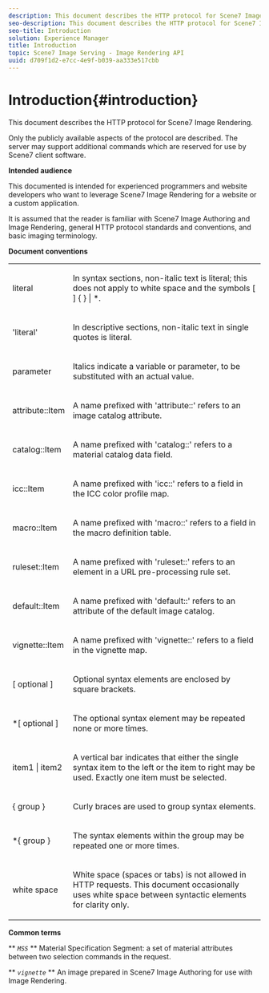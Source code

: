 ```yaml
---
description: This document describes the HTTP protocol for Scene7 Image Rendering.
seo-description: This document describes the HTTP protocol for Scene7 Image Rendering.
seo-title: Introduction
solution: Experience Manager
title: Introduction
topic: Scene7 Image Serving - Image Rendering API
uuid: d709f1d2-e7cc-4e9f-b039-aa333e517cbb
---
```


# Introduction{#introduction}

This document describes the HTTP protocol for Scene7 Image Rendering.

Only the publicly available aspects of the protocol are described. The server may support additional commands which are reserved for use by Scene7 client software.

**Intended audience**

This documented is intended for experienced programmers and website developers who want to leverage Scene7 Image Rendering for a website or a custom application.

It is assumed that the reader is familiar with Scene7 Image Authoring and Image Rendering, general HTTP protocol standards and conventions, and basic imaging terminology.

**Document conventions**

<table id="simpletable_E96BA470B3CE4266A9E6ED0440A56C40"> 
 <tr class="strow"> 
  <td class="stentry"> <p>literal </p> </td> 
  <td class="stentry"> <p>In syntax sections, non-italic text is literal; this does not apply to white space and the symbols [ ] { } | *. </p> </td> 
 </tr> 
 <tr class="strow"> 
  <td class="stentry"> <p>'literal' </p> </td> 
  <td class="stentry"> <p>In descriptive sections, non-italic text in single quotes is literal. </p> </td> 
 </tr> 
 <tr class="strow"> 
  <td class="stentry"> <p> <span class="varname"> parameter </span> </p> </td> 
  <td class="stentry"> <p>Italics indicate a variable or parameter, to be substituted with an actual value. </p> </td> 
 </tr> 
 <tr class="strow"> 
  <td class="stentry"> <p> <span class="codeph"> attribute::Item </span> </p> </td> 
  <td class="stentry"> <p>A name prefixed with 'attribute::' refers to an image catalog attribute. </p> </td> 
 </tr> 
 <tr class="strow"> 
  <td class="stentry"> <p> <span class="codeph"> catalog::Item </span> </p> </td> 
  <td class="stentry"> <p>A name prefixed with 'catalog::' refers to a material catalog data field. </p> </td> 
 </tr> 
 <tr class="strow"> 
  <td class="stentry"> <p> <span class="codeph"> icc::Item </span> </p> </td> 
  <td class="stentry"> <p>A name prefixed with 'icc::' refers to a field in the ICC color profile map. </p> </td> 
 </tr> 
 <tr class="strow"> 
  <td class="stentry"> <p> <span class="codeph"> macro::Item </span> </p> </td> 
  <td class="stentry"> <p>A name prefixed with 'macro::' refers to a field in the macro definition table. </p> </td> 
 </tr> 
 <tr class="strow"> 
  <td class="stentry"> <p> <span class="codeph"> ruleset::Item </span> </p> </td> 
  <td class="stentry"> <p>A name prefixed with 'ruleset::' refers to an element in a URL pre-processing rule set. </p> </td> 
 </tr> 
 <tr class="strow"> 
  <td class="stentry"> <p> <span class="codeph"> default::Item </span> </p> </td> 
  <td class="stentry"> <p>A name prefixed with 'default::' refers to an attribute of the default image catalog. </p> </td> 
 </tr> 
 <tr class="strow"> 
  <td class="stentry"> <span class="codeph"> vignette::Item </span> </td> 
  <td class="stentry"> <p>A name prefixed with 'vignette::' refers to a field in the vignette map. </p> </td> 
 </tr> 
 <tr class="strow"> 
  <td class="stentry"> <p>[ <span class="varname"> optional </span> ] </p> </td> 
  <td class="stentry"> <p>Optional syntax elements are enclosed by square brackets. </p> </td> 
 </tr> 
 <tr class="strow"> 
  <td class="stentry"> <p>*[ <span class="varname"> optional </span> ] </p> </td> 
  <td class="stentry"> <p>The optional syntax element may be repeated none or more times. </p> </td> 
 </tr> 
 <tr class="strow"> 
  <td class="stentry"> <p> <span class="varname"> item1 </span>| <span class="varname"> item2 </span> </p> </td> 
  <td class="stentry"> <p>A vertical bar indicates that either the single syntax item to the left or the item to right may be used. Exactly one item must be selected. </p> </td> 
 </tr> 
 <tr class="strow"> 
  <td class="stentry"> <p>{ <span class="varname"> group </span> } </p> </td> 
  <td class="stentry"> <p>Curly braces are used to group syntax elements. </p> </td> 
 </tr> 
 <tr class="strow"> 
  <td class="stentry"> <p>*{ <span class="varname"> group </span> } </p> </td> 
  <td class="stentry"> <p>The syntax elements within the group may be repeated one or more times. </p> </td> 
 </tr> 
 <tr class="strow"> 
  <td class="stentry"> <p>white space </p> </td> 
  <td class="stentry"> <p>White space (spaces or tabs) is not allowed in HTTP requests. This document occasionally uses white space between syntactic elements for clarity only. </p> </td> 
 </tr> 
</table>

**Common terms**

** *`MSS`* ** Material Specification Segment: a set of material attributes between two selection commands in the request.

** *`vignette`* ** An image prepared in Scene7 Image Authoring for use with Image Rendering. 
